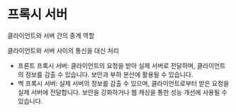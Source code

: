 
# 프록시 서버
클라이언트와 서버 간의 중계 역할

클라이언트와 서버 사이의 통신을 대신 처리

- 프론트 프록시 서버: 클라이언트의 요청을 받아 실제 서버로 전달하며, 클라이언트의 정보를 감출 수 있습니다. 보안과 부하 분산에 활용될 수 있습니다.
- 백 프록시 서버: 실제 서버의 정보를 감출 수 있으며, 클라이언트로부터 받은 요청을 실제 서버에 전달합니다. 보안을 강화하거나 웹 캐싱을 통한 성능 개선에 사용될 수 있습니다.
